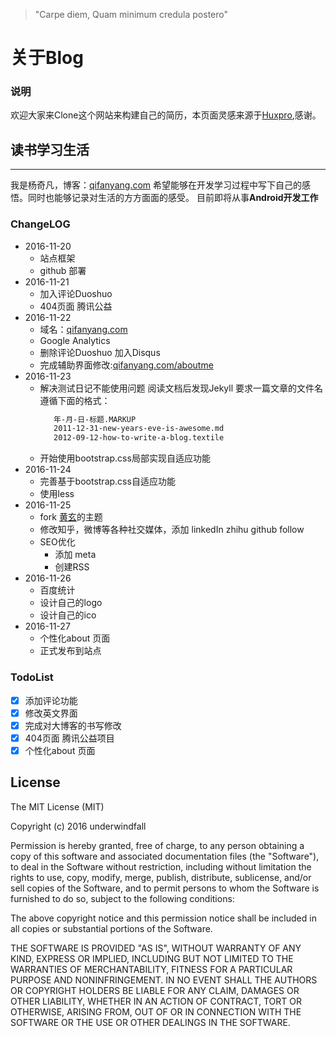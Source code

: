 >"Carpe diem, Quam minimum credula postero"

# 关于Blog

### 说明
欢迎大家来Clone这个网站来构建自己的简历，本页面灵感来源于[Huxpro](https://github.com/Huxpro/huxpro.github.io),感谢。

## 读书学习生活
---
我是杨奇凡，博客：[qifanyang.com](http://qifanyang.com)
希望能够在开发学习过程中写下自己的感悟。同时也能够记录对生活的方方面面的感受。
目前即将从事**Android开发工作**

### ChangeLOG
- 2016-11-20
    * 站点框架
    * github 部署
- 2016-11-21
  * 加入评论Duoshuo
  * 404页面 腾讯公益
-  2016-11-22
    * 域名：[qifanyang.com](http://qifanyang.com/)
    * Google Analytics
    * 删除评论Duoshuo 加入Disqus
    * 完成辅助界面修改:[qifanyang.com/aboutme](http://qifanyang.com/aboutme)
-   2016-11-23
    * 解决测试日记不能使用问题 阅读文档后发现Jekyll 要求一篇文章的文件名遵循下面的格式：<br/>
         ```bash
            年-月-日-标题.MARKUP
            2011-12-31-new-years-eve-is-awesome.md
            2012-09-12-how-to-write-a-blog.textile
         ```
    * 开始使用bootstrap.css局部实现自适应功能
-   2016-11-24
    * 完善基于bootstrap.css自适应功能
    * 使用less
-   2016-11-25
    *  fork [黄玄](http://huangxuan.me)的主题
    *  修改知乎，微博等各种社交媒体，添加 linkedIn zhihu github follow
    *  SEO优化
        -   添加 meta
        -   创建RSS
- 2016-11-26
    *  百度统计
    *  设计自己的logo
    *  设计自己的ico
- 2016-11-27
    * 个性化about 页面
    * 正式发布到站点
    
### TodoList
-  [x]  添加评论功能
-  [x] 修改英文界面
-  [x] 完成对大博客的书写修改
-  [x] 404页面 腾讯公益项目
-  [x] 个性化about 页面

## License
The MIT License (MIT)

Copyright (c) 2016 underwindfall

Permission is hereby granted, free of charge, to any person obtaining a copy
of this software and associated documentation files (the "Software"), to deal
in the Software without restriction, including without limitation the rights
to use, copy, modify, merge, publish, distribute, sublicense, and/or sell
copies of the Software, and to permit persons to whom the Software is
furnished to do so, subject to the following conditions:

The above copyright notice and this permission notice shall be included in all
copies or substantial portions of the Software.

THE SOFTWARE IS PROVIDED "AS IS", WITHOUT WARRANTY OF ANY KIND, EXPRESS OR
IMPLIED, INCLUDING BUT NOT LIMITED TO THE WARRANTIES OF MERCHANTABILITY,
FITNESS FOR A PARTICULAR PURPOSE AND NONINFRINGEMENT. IN NO EVENT SHALL THE
AUTHORS OR COPYRIGHT HOLDERS BE LIABLE FOR ANY CLAIM, DAMAGES OR OTHER
LIABILITY, WHETHER IN AN ACTION OF CONTRACT, TORT OR OTHERWISE, ARISING FROM,
OUT OF OR IN CONNECTION WITH THE SOFTWARE OR THE USE OR OTHER DEALINGS IN THE
SOFTWARE.






